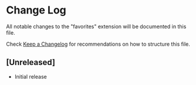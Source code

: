 # Change Log

All notable changes to the "favorites" extension will be documented in this file.

Check [Keep a Changelog](http://keepachangelog.com/) for recommendations on how to structure this file.

## [Unreleased]

- Initial release